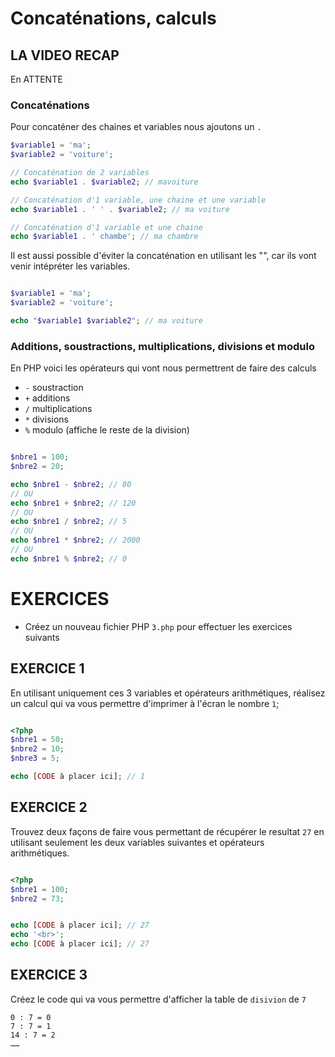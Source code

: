 # Concaténations, calculs


## LA VIDEO RECAP

 En ATTENTE


### Concaténations

Pour concaténer des chaines et variables nous ajoutons un `.`

```php
$variable1 = 'ma';
$variable2 = 'voiture';

// Concaténation de 2 variables
echo $variable1 . $variable2; // mavoiture

// Concaténation d'1 variable, une chaine et une variable
echo $variable1 . ' ' . $variable2; // ma voiture

// Concaténation d'1 variable et une chaine
echo $variable1 . ' chambe'; // ma chambre
```

Il est aussi possible d'éviter la concaténation en utilisant les "", car ils vont venir intépréter les variables.

```php

$variable1 = 'ma';
$variable2 = 'voiture';

echo "$variable1 $variable2"; // ma voiture

```


### Additions, soustractions, multiplications, divisions et modulo

En PHP voici les opérateurs qui vont nous permettrent de faire des calculs

- `-` soustraction
- `+` additions
- `/` multiplications
- `*` divisions
- `%` modulo (affiche le reste de la division)


```php

$nbre1 = 100;
$nbre2 = 20;

echo $nbre1 - $nbre2; // 80
// OU
echo $nbre1 + $nbre2; // 120
// OU
echo $nbre1 / $nbre2; // 5
// OU
echo $nbre1 * $nbre2; // 2000
// OU
echo $nbre1 % $nbre2; // 0

```



# EXERCICES

- Créez un nouveau fichier PHP `3.php` pour effectuer les exercices suivants


## EXERCICE 1

En utilisant uniquement ces 3 variables et opérateurs arithmétiques, réalisez un calcul qui va vous permettre d'imprimer à l'écran le nombre `1`;

```php

<?php
$nbre1 = 50;
$nbre2 = 10;
$nbre3 = 5;

echo [CODE à placer ici]; // 1
```


## EXERCICE 2

Trouvez deux façons de faire vous permettant de récupérer le resultat `27` en utilisant seulement les deux variables suivantes et opérateurs arithmétiques.

```php

<?php
$nbre1 = 100;
$nbre2 = 73;


echo [CODE à placer ici]; // 27
echo '<br>';
echo [CODE à placer ici]; // 27
```


## EXERCICE 3

Créez le code qui va vous permettre d'afficher la table de `disivion` de `7`

```
0 : 7 = 0
7 : 7 = 1 
14 : 7 = 2
…… 
```